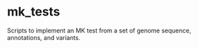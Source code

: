 # mk_tests
Scripts to implement an MK test from a set of genome sequence, annotations, and variants.
